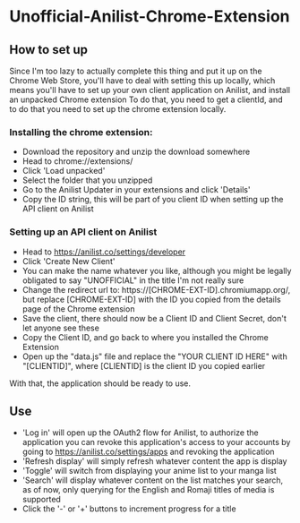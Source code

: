 # Unofficial-Anilist-Chrome-Extension

## How to set up
Since I'm too lazy to actually complete this thing and put it up on the Chrome Web Store, you'll have to deal with setting this up locally, which means you'll have to set up your own client application on Anilist, and install an unpacked Chrome extension
To do that, you need to get a clientId, and to do that you need to set up the chrome extension locally.

### Installing the chrome extension:
  - Download the repository and unzip the download somewhere
  - Head to chrome://extensions/
  - Click 'Load unpacked'
  - Select the folder that you unzipped
  - Go to the Anilist Updater in your extensions and click 'Details'
  - Copy the ID string, this will be part of you client ID when setting up the API client on Anilist
  
### Setting up an API client on Anilist  
  - Head to https://anilist.co/settings/developer
  - Click 'Create New Client'
  - You can make the name whatever you like, although you might be legally obligated to say "UNOFFICIAL" in the title I'm not really sure
  - Change the redirect url to: https://[CHROME-EXT-ID].chromiumapp.org/, but replace [CHROME-EXT-ID] with the ID you copied from the details page of the Chrome extension
  - Save the client, there should now be a Client ID and Client Secret, don't let anyone see these
  - Copy the Client ID, and go back to where you installed the Chrome Extension
  - Open up the "data.js" file and replace the "YOUR CLIENT ID HERE" with "[CLIENTID]", where [CLIENTID] is the client ID you copied earlier

With that, the application should be ready to use.

## Use
  - 'Log in' will open up the OAuth2 flow for Anilist, to authorize the application you can revoke this application's access to your accounts by going to https://anilist.co/settings/apps and revoking the application
  - 'Refresh display' will simply refresh whatever content the app is display
  - 'Toggle' will switch from displaying your anime list to your manga list
  - 'Search' will display whatever content on the list matches your search, as of now, only querying for the English and Romaji titles of media is supported
  - Click the '-' or '+' buttons to increment progress for a title
